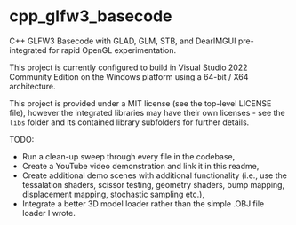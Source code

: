 # cpp_glfw3_basecode
C++ GLFW3 Basecode with GLAD, GLM, STB, and DearIMGUI pre-integrated for rapid OpenGL experimentation.

This project is currently configured to build in Visual Studio 2022 Community Edition on the Windows platform using a 64-bit / X64 architecture.

This project is provided under a MIT license (see the top-level LICENSE file), however the integrated libraries may have their own licenses - see the `libs` folder and its contained library subfolders for further details.

TODO:
- Run a clean-up sweep through every file in the codebase,
- Create a YouTube video demonstration and link it in this readme,
- Create additional demo scenes with additional functionality (i.e., use the tessalation shaders, scissor testing, geometry shaders, bump mapping, displacement mapping, stochastic sampling etc.),
- Integrate a better 3D model loader rather than the simple .OBJ file loader I wrote.
